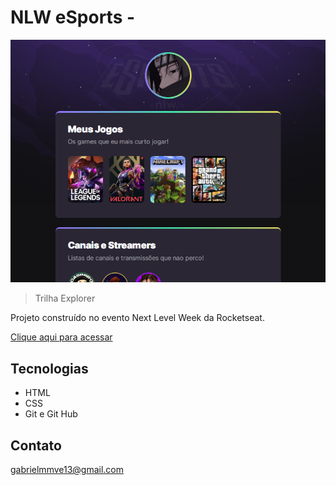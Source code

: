 # NLW eSports - 

![preview](./-github/preview.png)

> Trilha Explorer

Projeto construído no evento  Next Level Week da Rocketseat.

[Clique aqui para acessar](https://Gabriel-erk.github.io/nlw-esports-explorer/)

## Tecnologias

- HTML
- CSS
- Git e Git Hub

## Contato

gabrielmmve13@gmail.com